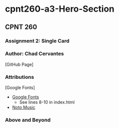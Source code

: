 # cpnt260-a3-Hero-Section
## CPNT 260
### Assignment 2: Single Card 
### Author: Chad Cervantes 
[GitHub Page]

### Attributions
[Google Fonts]
- [Google Fonts](https://fonts.google.com/)
  - See lines 8-10 in index.html
- [Noto Music](https://fonts.google.com/noto/specimen/Noto+Music?query=music)
### Above and Beyond
